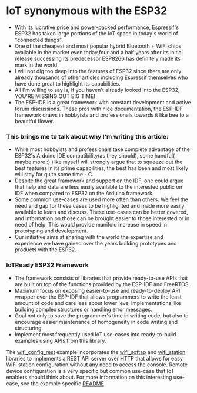 # IoT synonymous with the ESP32
- With its lucrative price and power-packed performance, Espressif's ESP32 has taken large portions of the IoT space in today's world of "connected things". 
- One of the cheapest and most popular hybrid Bluetooth + WiFi chips available in the market even today,four and a half years after its initial release successing its predecessor ESP8266 has definitely made its mark in the world.
- I will not dig too deep into the features of ESP32 since there are only already thousands of other articles including Espressif themselves who have done great to highlight its capabilities.
- All I'm willing to say is, if you haven't already looked into the ESP32, YOU'RE MISSING OUT BIG TIME!
- The ESP-IDF is a great framework with constant development and active forum discussions. These pros with nice documentation, the ESP-IDF framework draws in hobbyists and professionals towards it like bee to a beautiful flower.

### This brings me to talk about why I'm writing this article:
- While most hobbyists and professionals take complete advantage of the ESP32's Arduino IDE compatibility(as they should), some handful( maybe more :) )like myself will strongly argue that to squeeze out the best features in its prime capabilities, the best has been and most likely will stay for quite some time - C.
- Despite the great framework and support on the IDF, one could argue that help and data are less easily available to the interested public on IDF when compared to ESP32 on the Arduino framework.
- Some common use-cases are used more often than others. We feel the need and gap for these cases to be highlighted and made more easily available to learn and discuss. These use-cases can be better covered, and information on those can be brought easier to those interested or in need of help. This would provide manifold increase in speed in prototyping and development.
- Our initiative aims at sharing with the world the expertise and experience we have gained over the years building prototypes and products with the ESP32.


### IoTReady ESP32 Framework
- The framework consists of libraries that provide ready-to-use APIs that are built on top of the functions provided by the ESP-IDF and FreeRTOS.
- Maximum focus on exposing easier-to-use and ready-to-deploy API wrapper over the ESP-IDF that allows programmers to write the least amount of code and care less about lower level implementations like building complex structures or handling error messages.
- Goal not only to save the programmer's time in writing code, but also to encourage easier maintenance of homogeneity in code writing and structuring.
- Implement most frequently used IoT use-cases into ready-to-build examples using APIs from this library.

The [wifi_config_rest](https://github.com/IoTReady/esp32_firmware_base/tree/master/examples/wifi_config_rest) example incorporates the [wifi_softap](https://github.com/IoTReady/esp32_firmware_base/tree/master/lib/wifi_softap) and [wifi_station](https://github.com/IoTReady/esp32_firmware_base/tree/master/lib/wifi_station) libraries to implements a REST API server over HTTP that allows for easy WiFi station configuration without any need to access the console. Remote device configuration is a very specific but common use-case that IoT enablers should think about. For more information on this interesting use-case, see the example specific [README](https://github.com/IoTReady/esp32_firmware_base/blob/master/examples/wifi_config_rest/README.md)